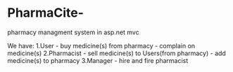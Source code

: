 # PharmaCite-
pharmacy managment system in asp.net mvc

We have:
  1.User - buy medicine(s) from pharmacy
         - complain on medicine(s)
  2.Pharmacist - sell medicine(s) to Users(from pharmacy)
               - add medicine(s) to pharmacy
  3.Manager - hire and fire pharmacist
          
